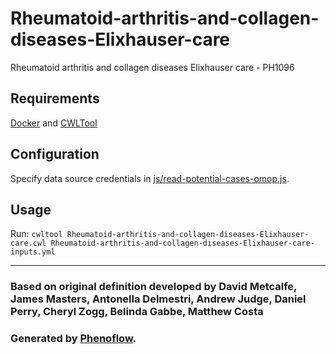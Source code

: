 # Rheumatoid-arthritis-and-collagen-diseases-Elixhauser-care

Rheumatoid arthritis and collagen diseases Elixhauser care - PH1096

## Requirements

[Docker](https://docs.docker.com/install/) and [CWLTool](https://github.com/common-workflow-language/cwltool#install)

## Configuration

Specify data source credentials in [js/read-potential-cases-omop.js](js/read-potential-cases-omop.js).

## Usage

Run: `cwltool Rheumatoid-arthritis-and-collagen-diseases-Elixhauser-care.cwl Rheumatoid-arthritis-and-collagen-diseases-Elixhauser-care-inputs.yml`

***

### Based on original definition developed by David Metcalfe, James Masters, Antonella Delmestri, Andrew Judge, Daniel Perry, Cheryl Zogg, Belinda Gabbe, Matthew Costa
### Generated by [Phenoflow](https://kclhi.org/phenoflow).
